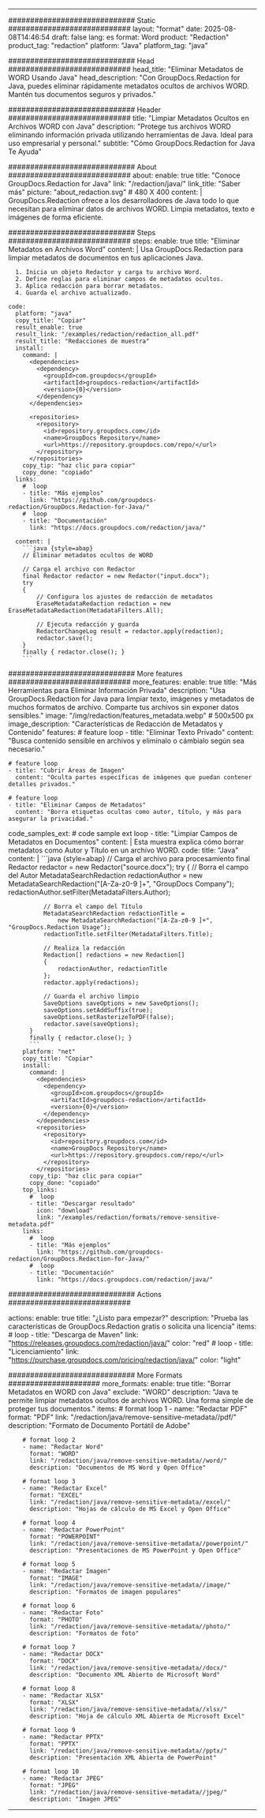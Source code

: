 
---
############################# Static ############################
layout: "format"
date:  2025-08-08T14:46:54
draft: false
lang: es
format: Word
product: "Redaction"
product_tag: "redaction"
platform: "Java"
platform_tag: "java"

############################# Head ############################
head_title: "Eliminar Metadatos de WORD Usando Java"
head_description: "Con GroupDocs.Redaction for Java, puedes eliminar rápidamente metadatos ocultos de archivos WORD. Mantén tus documentos seguros y privados."

############################# Header ############################
title: "Limpiar Metadatos Ocultos en Archivos WORD con Java" 
description: "Protege tus archivos WORD eliminando información privada utilizando herramientas de Java. Ideal para uso empresarial y personal."
subtitle: "Cómo GroupDocs.Redaction for Java Te Ayuda" 

############################# About ############################
about:
    enable: true
    title: "Conoce GroupDocs.Redaction for Java"
    link: "/redaction/java/"
    link_title: "Saber más"
    picture: "about_redaction.svg" # 480 X 400
    content: |
       GroupDocs.Redaction ofrece a los desarrolladores de Java todo lo que necesitan para eliminar datos de archivos WORD. Limpia metadatos, texto e imágenes de forma eficiente.

############################# Steps ############################
steps:
    enable: true
    title: "Eliminar Metadatos en Archivos Word"
    content: |
      Usa GroupDocs.Redaction para limpiar metadatos de documentos en tus aplicaciones Java.
      
      1. Inicia un objeto Redactor y carga tu archivo Word.
      2. Define reglas para eliminar campos de metadatos ocultos.
      3. Aplica redacción para borrar metadatos.
      4. Guarda el archivo actualizado.
   
    code:
      platform: "java"
      copy_title: "Copiar"
      result_enable: true
      result_link: "/examples/redaction/redaction_all.pdf"
      result_title: "Redacciones de muestra"
      install:
        command: |
          <dependencies>
            <dependency>
              <groupId>com.groupdocs</groupId>
              <artifactId>groupdocs-redaction</artifactId>
              <version>{0}</version>
            </dependency>
          </dependencies>

          <repositories>
            <repository>
              <id>repository.groupdocs.com</id>
              <name>GroupDocs Repository</name>
              <url>https://repository.groupdocs.com/repo/</url>
            </repository>
          </repositories>
        copy_tip: "haz clic para copiar"
        copy_done: "copiado"
      links:
        #  loop
        - title: "Más ejemplos"
          link: "https://github.com/groupdocs-redaction/GroupDocs.Redaction-for-Java/"
        #  loop
        - title: "Documentación"
          link: "https://docs.groupdocs.com/redaction/java/"
          
      content: |
        ```java {style=abap}
        // Eliminar metadatos ocultos de WORD

        // Carga el archivo con Redactor
        final Redactor redactor = new Redactor("input.docx");
        try
        {
            // Configura los ajustes de redacción de metadatos
            EraseMetadataRedaction redaction = new EraseMetadataRedaction(MetadataFilters.All);

            // Ejecuta redacción y guarda
            RedactorChangeLog result = redactor.apply(redaction);
            redactor.save();
        }
        finally { redactor.close(); }
        ```            


############################# More features ############################
more_features:
  enable: true
  title: "Más Herramientas para Eliminar Información Privada"
  description: "Usa GroupDocs.Redaction for Java para limpiar texto, imágenes y metadatos de muchos formatos de archivo. Comparte tus archivos sin exponer datos sensibles."
  image: "/img/redaction/features_metadata.webp" # 500x500 px
  image_description: "Características de Redacción de Metadatos y Contenido"
  features:
    # feature loop
    - title: "Eliminar Texto Privado"
      content: "Busca contenido sensible en archivos y elimínalo o cámbialo según sea necesario."

    # feature loop
    - title: "Cubrir Áreas de Imagen"
      content: "Oculta partes específicas de imágenes que puedan contener detalles privados."

    # feature loop
    - title: "Eliminar Campos de Metadatos"
      content: "Borra etiquetas ocultas como autor, título, y más para asegurar la privacidad."
      
  code_samples_ext:
    # code sample ext loop
    - title: "Limpiar Campos de Metadatos en Documentos"
      content: |
        Esta muestra explica cómo borrar metadatos como Autor y Título en un archivo WORD.
      code:
        title: "Java"
        content: |
          ```java {style=abap}
          //  Carga el archivo para procesamiento
          final Redactor redactor = new Redactor("source.docx");
          try
          {
              // Borra el campo del Autor
              MetadataSearchRedaction redactionAuthor = 
                  new MetadataSearchRedaction("[A-Za-z0-9 ]+", "GroupDocs Company");
              redactionAuthor.setFilter(MetadataFilters.Author);

              // Borra el campo del Título
              MetadataSearchRedaction redactionTitle = 
                  new MetadataSearchRedaction("[A-Za-z0-9 ]+", "GroupDocs.Redaction Usage");
              redactionTitle.setFilter(MetadataFilters.Title);

              // Realiza la redacción
              Redaction[] redactions = new Redaction[]
              {
                  redactionAuthor, redactionTitle
              };
              redactor.apply(redactions);

              // Guarda el archivo limpio
              SaveOptions saveOptions = new SaveOptions();
              saveOptions.setAddSuffix(true);
              saveOptions.setRasterizeToPDF(false);
              redactor.save(saveOptions);
          }
          finally { redactor.close(); }
          ```
        platform: "net"
        copy_title: "Copiar"
        install:
          command: |
            <dependencies>
              <dependency>
                <groupId>com.groupdocs</groupId>
                <artifactId>groupdocs-redaction</artifactId>
                <version>{0}</version>
              </dependency>
            </dependencies>
            <repositories>
              <repository>
                <id>repository.groupdocs.com</id>
                <name>GroupDocs Repository</name>
                <url>https://repository.groupdocs.com/repo/</url>
              </repository>
            </repositories>
          copy_tip: "haz clic para copiar"
          copy_done: "copiado"
        top_links:
          #  loop
          - title: "Descargar resultado"
            icon: "download"
            link: "/examples/redaction/formats/remove-sensitive-metadata.pdf"
        links:
          #  loop
          - title: "Más ejemplos"
            link: "https://github.com/groupdocs-redaction/GroupDocs.Redaction-for-Java/"
          #  loop
          - title: "Documentación"
            link: "https://docs.groupdocs.com/redaction/java/"


############################# Actions ############################

actions:
  enable: true
  title: "¿Listo para empezar?"
  description: "Prueba las características de GroupDocs.Redaction gratis o solicita una licencia"
  items:
    #  loop
    - title: "Descarga de Maven"
      link: "https://releases.groupdocs.com/redaction/java/"
      color: "red"
        #  loop
    - title: "Licenciamiento"
      link: "https://purchase.groupdocs.com/pricing/redaction/java/"
      color: "light"


############################# More Formats #####################
more_formats:
    enable: true
    title: "Borrar Metadatos en WORD con Java"
    exclude: "WORD"
    description: "Java te permite limpiar metadatos ocultos de archivos WORD. Una forma simple de proteger tus documentos."
    items: 
        # format loop 1
        - name: "Redactar PDF"
          format: "PDF"
          link: "/redaction/java/remove-sensitive-metadata//pdf/"
          description: "Formato de Documento Portátil de Adobe"

        # format loop 2
        - name: "Redactar Word"
          format: "WORD"
          link: "/redaction/java/remove-sensitive-metadata//word/"
          description: "Documentos de MS Word y Open Office"
          
        # format loop 3
        - name: "Redactar Excel"
          format: "EXCEL"
          link: "/redaction/java/remove-sensitive-metadata//excel/"
          description: "Hojas de cálculo de MS Excel y Open Office"

        # format loop 4
        - name: "Redactar PowerPoint"
          format: "POWERPOINT"
          link: "/redaction/java/remove-sensitive-metadata//powerpoint/"
          description: "Presentaciones de MS PowerPoint y Open Office"

        # format loop 5
        - name: "Redactar Imagen"
          format: "IMAGE"
          link: "/redaction/java/remove-sensitive-metadata//image/"
          description: "Formatos de imagen populares"

        # format loop 6
        - name: "Redactar Foto"
          format: "PHOTO"
          link: "/redaction/java/remove-sensitive-metadata//photo/"
          description: "Formatos de foto"

        # format loop 7
        - name: "Redactar DOCX"
          format: "DOCX"
          link: "/redaction/java/remove-sensitive-metadata//docx/"
          description: "Documento XML Abierto de Microsoft Word"
          
        # format loop 8
        - name: "Redactar XLSX"
          format: "XLSX"
          link: "/redaction/java/remove-sensitive-metadata//xlsx/"
          description: "Hoja de cálculo XML Abierta de Microsoft Excel"
          
        # format loop 9
        - name: "Redactar PPTX"
          format: "PPTX"
          link: "/redaction/java/remove-sensitive-metadata//pptx/"
          description: "Presentación XML Abierta de PowerPoint"

        # format loop 10
        - name: "Redactar JPEG"
          format: "JPEG"
          link: "/redaction/java/remove-sensitive-metadata//jpeg/"
          description: "Imagen JPEG"


---